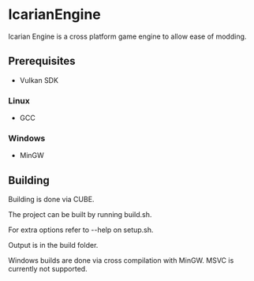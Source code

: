 # IcarianEngine
Icarian Engine is a cross platform game engine to allow ease of modding.

## Prerequisites
* Vulkan SDK
### Linux
* GCC
### Windows
* MinGW

## Building

Building is done via CUBE.

The project can be built by running build.sh.

For extra options refer to --help on setup.sh.

Output is in the build folder.

Windows builds are done via cross compilation with MinGW.
MSVC is currently not supported.